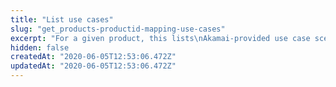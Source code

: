 ```yaml
---
title: "List use cases"
slug: "get_products-productid-mapping-use-cases"
excerpt: "For a given product, this lists\nAkamai-provided use case scenarios that help optimally map\ndifferent types of traffic across the Akamai edge network.\nOptionally run this operation to gather values before\n[creating a new edge hostname](#postedgehostnames)."
hidden: false
createdAt: "2020-06-05T12:53:06.472Z"
updatedAt: "2020-06-05T12:53:06.472Z"
---
```

